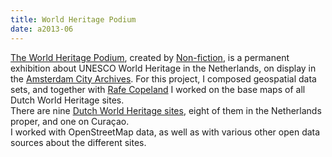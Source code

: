 ```yaml
---
title: World Heritage Podium
date: a2013-06
---
```

<section>
  <span>
    <a href="http://www.werelderfgoed.nl/podium/">The World Heritage Podium</a>, created by <a href="http://non-fiction.eu/2012/06/02/visualising-flight-traffic-for-nederland-van-boven/">Non-fiction</a>, is a permanent exhibition about UNESCO World Heritage in the Netherlands, on display in the <a href="http://stadsarchief.amsterdam.nl/">Amsterdam City Archives</a>. For this project, I composed geospatial data sets, and together with <a href="http://rafecopeland.co.nz/">Rafe Copeland</a> I worked on the base maps of all Dutch World Heritage sites.
  </span>
</section>
<section>
  <span>
    There are nine <a href="http://whc.unesco.org/en/statesparties/nl">Dutch World Heritage sites</a>, eight of them in the Netherlands proper, and one on Curaçao.
  </span>
</section>
<section>
  <span>
   I worked with OpenStreetMap data, as well as with various other open data sources about the different sites.
  </span>
</section>
